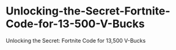 # Unlocking-the-Secret-Fortnite-Code-for-13-500-V-Bucks
Unlocking the Secret: Fortnite Code for 13,500 V-Bucks
